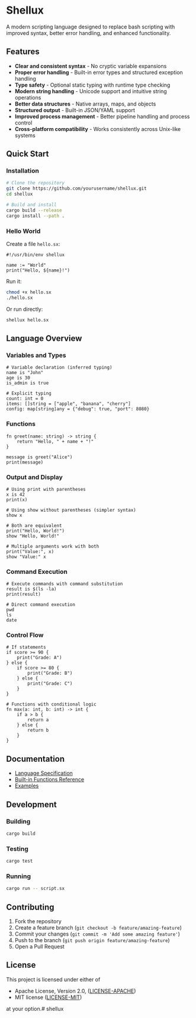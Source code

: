 # Shellux

A modern scripting language designed to replace bash scripting with improved syntax, better error handling, and enhanced functionality.

## Features

- **Clear and consistent syntax** - No cryptic variable expansions
- **Proper error handling** - Built-in error types and structured exception handling
- **Type safety** - Optional static typing with runtime type checking
- **Modern string handling** - Unicode support and intuitive string operations
- **Better data structures** - Native arrays, maps, and objects
- **Structured output** - Built-in JSON/YAML support
- **Improved process management** - Better pipeline handling and process control
- **Cross-platform compatibility** - Works consistently across Unix-like systems

## Quick Start

### Installation

```bash
# Clone the repository
git clone https://github.com/yourusername/shellux.git
cd shellux

# Build and install
cargo build --release
cargo install --path .
```

### Hello World

Create a file `hello.sx`:

```shellux
#!/usr/bin/env shellux

name := "World"
print("Hello, ${name}!")
```

Run it:

```bash
chmod +x hello.sx
./hello.sx
```

Or run directly:

```bash
shellux hello.sx
```

## Language Overview

### Variables and Types

```shellux
# Variable declaration (inferred typing)
name is "John"
age is 30
is_admin is true

# Explicit typing
count: int = 0
items: []string = ["apple", "banana", "cherry"]
config: map[string]any = {"debug": true, "port": 8080}
```

### Functions

```shellux
fn greet(name: string) -> string {
    return "Hello, " + name + "!"
}

message is greet("Alice")
print(message)
```

### Output and Display

```shellux
# Using print with parentheses
x is 42
print(x)

# Using show without parentheses (simpler syntax)
show x

# Both are equivalent
print("Hello, World!")
show "Hello, World!"

# Multiple arguments work with both
print("Value:", x)
show "Value:" x
```

### Command Execution

```shellux
# Execute commands with command substitution
result is $(ls -la)
print(result)

# Direct command execution
pwd
ls
date
```

### Control Flow

```shellux
# If statements
if score >= 90 {
    print("Grade: A")
} else {
    if score >= 80 {
        print("Grade: B")
    } else {
        print("Grade: C")
    }
}

# Functions with conditional logic
fn max(a: int, b: int) -> int {
    if a > b {
        return a
    } else {
        return b
    }
}
```

## Documentation

- [Language Specification](docs/LANGUAGE_SPEC.md)
- [Built-in Functions Reference](docs/BUILTINS.md)
- [Examples](examples/)

## Development

### Building

```bash
cargo build
```

### Testing

```bash
cargo test
```

### Running

```bash
cargo run -- script.sx
```

## Contributing

1. Fork the repository
2. Create a feature branch (`git checkout -b feature/amazing-feature`)
3. Commit your changes (`git commit -m 'Add some amazing feature'`)
4. Push to the branch (`git push origin feature/amazing-feature`)
5. Open a Pull Request

## License

This project is licensed under either of

- Apache License, Version 2.0, ([LICENSE-APACHE](LICENSE-APACHE))
- MIT license ([LICENSE-MIT](LICENSE-MIT))

at your option.# shellux

